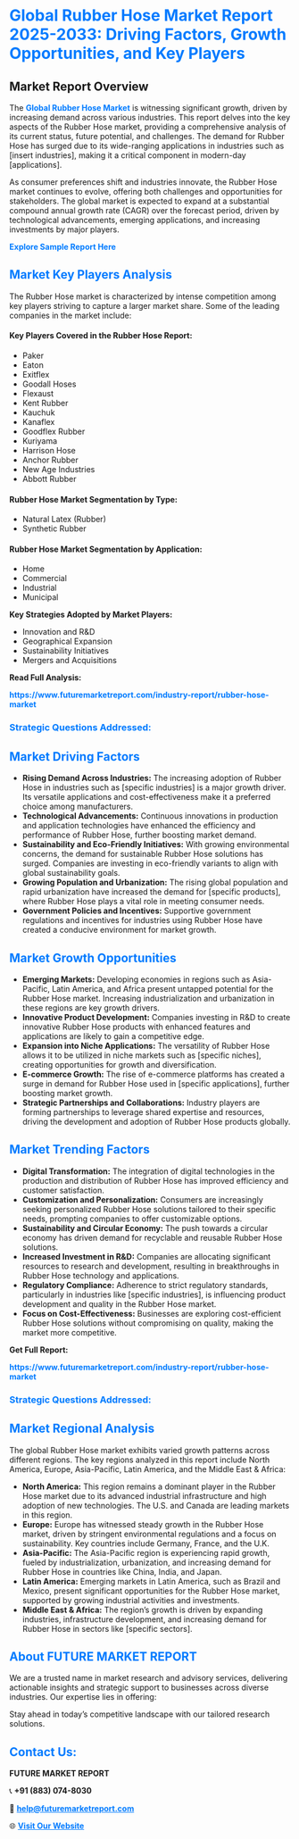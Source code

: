 <h1 style="color: #007BFF;">Global Rubber Hose Market Report 2025-2033: Driving Factors, Growth Opportunities, and Key Players</h1>

<section id="overview">
<h2>Market Report Overview</h2>
<p>The <a href="https://www.futuremarketreport.com/industry-report/rubber-hose-market" style="color: #007BFF; text-decoration: none;"><strong>Global Rubber Hose Market</strong></a> is witnessing significant growth, driven by increasing demand across various industries. This report delves into the key aspects of the Rubber Hose market, providing a comprehensive analysis of its current status, future potential, and challenges. The demand for Rubber Hose has surged due to its wide-ranging applications in industries such as [insert industries], making it a critical component in modern-day [applications].</p>
<p>As consumer preferences shift and industries innovate, the Rubber Hose market continues to evolve, offering both challenges and opportunities for stakeholders. The global market is expected to expand at a substantial compound annual growth rate (CAGR) over the forecast period, driven by technological advancements, emerging applications, and increasing investments by major players.</p>
</section>

<section id="overview">
<p><a href="https://www.futuremarketreport.com/request-sample/reportId=104949" style="color: #007BFF; text-decoration: none;"><strong>Explore Sample Report Here</strong></a></p>
</section>

<section id="key-players">
<h2 style="color: #007BFF;">Market Key Players Analysis</h2>
<p>The Rubber Hose market is characterized by intense competition among key players striving to capture a larger market share. Some of the leading companies in the market include:</p>
<h4>Key Players Covered in the Rubber Hose Report:</h4>
<ul><li>Paker</li><li>Eaton</li><li>Exitflex</li><li>Goodall Hoses</li><li>Flexaust</li><li>Kent Rubber</li><li>Kauchuk</li><li>Kanaflex</li><li>Goodflex Rubber</li><li>Kuriyama</li><li>Harrison Hose</li><li>Anchor Rubber</li><li>New Age Industries</li><li>Abbott Rubber</li></ul>
<h4>Rubber Hose Market Segmentation by Type:</h4>
<ul><li>Natural Latex (Rubber)</li><li>Synthetic Rubber</li></ul>

<h4>Rubber Hose Market Segmentation by Application:</h4>
<ul><li>Home</li><li>Commercial</li><li>Industrial</li><li>Municipal</li></ul>
<p><strong>Key Strategies Adopted by Market Players:</strong></p>
<ul>
<li>Innovation and R&D</li>
<li>Geographical Expansion</li>
<li>Sustainability Initiatives</li>
<li>Mergers and Acquisitions</li>
</ul>
</section>

<section>
<p><strong>Read Full Analysis: </strong></p><a href="https://www.futuremarketreport.com/industry-report/rubber-hose-market" style="color: #007BFF; text-decoration: none;"><strong>https://www.futuremarketreport.com/industry-report/rubber-hose-market</strong></a>
<h3 style="color: #007BFF;">Strategic Questions Addressed:</h3>
</section>

<section id="driving-factors">
<h2 style="color: #007BFF;">Market Driving Factors</h2>
<ul>
<li><strong>Rising Demand Across Industries:</strong> The increasing adoption of Rubber Hose in industries such as [specific industries] is a major growth driver. Its versatile applications and cost-effectiveness make it a preferred choice among manufacturers.</li>
<li><strong>Technological Advancements:</strong> Continuous innovations in production and application technologies have enhanced the efficiency and performance of Rubber Hose, further boosting market demand.</li>
<li><strong>Sustainability and Eco-Friendly Initiatives:</strong> With growing environmental concerns, the demand for sustainable Rubber Hose solutions has surged. Companies are investing in eco-friendly variants to align with global sustainability goals.</li>
<li><strong>Growing Population and Urbanization:</strong> The rising global population and rapid urbanization have increased the demand for [specific products], where Rubber Hose plays a vital role in meeting consumer needs.</li>
<li><strong>Government Policies and Incentives:</strong> Supportive government regulations and incentives for industries using Rubber Hose have created a conducive environment for market growth.</li>
</ul>
</section>

<section id="growth-opportunities">
<h2 style="color: #007BFF;">Market Growth Opportunities</h2>
<ul>
<li><strong>Emerging Markets:</strong> Developing economies in regions such as Asia-Pacific, Latin America, and Africa present untapped potential for the Rubber Hose market. Increasing industrialization and urbanization in these regions are key growth drivers.</li>
<li><strong>Innovative Product Development:</strong> Companies investing in R&D to create innovative Rubber Hose products with enhanced features and applications are likely to gain a competitive edge.</li>
<li><strong>Expansion into Niche Applications:</strong> The versatility of Rubber Hose allows it to be utilized in niche markets such as [specific niches], creating opportunities for growth and diversification.</li>
<li><strong>E-commerce Growth:</strong> The rise of e-commerce platforms has created a surge in demand for Rubber Hose used in [specific applications], further boosting market growth.</li>
<li><strong>Strategic Partnerships and Collaborations:</strong> Industry players are forming partnerships to leverage shared expertise and resources, driving the development and adoption of Rubber Hose products globally.</li>
</ul>
</section>

<section id="trending-factors">
<h2 style="color: #007BFF;">Market Trending Factors</h2>
<ul>
<li><strong>Digital Transformation:</strong> The integration of digital technologies in the production and distribution of Rubber Hose has improved efficiency and customer satisfaction.</li>
<li><strong>Customization and Personalization:</strong> Consumers are increasingly seeking personalized Rubber Hose solutions tailored to their specific needs, prompting companies to offer customizable options.</li>
<li><strong>Sustainability and Circular Economy:</strong> The push towards a circular economy has driven demand for recyclable and reusable Rubber Hose solutions.</li>
<li><strong>Increased Investment in R&D:</strong> Companies are allocating significant resources to research and development, resulting in breakthroughs in Rubber Hose technology and applications.</li>
<li><strong>Regulatory Compliance:</strong> Adherence to strict regulatory standards, particularly in industries like [specific industries], is influencing product development and quality in the Rubber Hose market.</li>
<li><strong>Focus on Cost-Effectiveness:</strong> Businesses are exploring cost-efficient Rubber Hose solutions without compromising on quality, making the market more competitive.</li>
</ul>
</section>

<section>
<p><strong>Get Full Report: </strong></p><a href="https://www.futuremarketreport.com/industry-report/rubber-hose-market" style="color: #007BFF; text-decoration: none;"><strong>https://www.futuremarketreport.com/industry-report/rubber-hose-market</strong></a>
<h3 style="color: #007BFF;">Strategic Questions Addressed:</h3>
</section>


<section id="regional-analysis">
<h2 style="color: #007BFF;">Market Regional Analysis</h2>
<p>The global Rubber Hose market exhibits varied growth patterns across different regions. The key regions analyzed in this report include North America, Europe, Asia-Pacific, Latin America, and the Middle East & Africa:</p>
<ul>
<li><strong>North America:</strong> This region remains a dominant player in the Rubber Hose market due to its advanced industrial infrastructure and high adoption of new technologies. The U.S. and Canada are leading markets in this region.</li>
<li><strong>Europe:</strong> Europe has witnessed steady growth in the Rubber Hose market, driven by stringent environmental regulations and a focus on sustainability. Key countries include Germany, France, and the U.K.</li>
<li><strong>Asia-Pacific:</strong> The Asia-Pacific region is experiencing rapid growth, fueled by industrialization, urbanization, and increasing demand for Rubber Hose in countries like China, India, and Japan.</li>
<li><strong>Latin America:</strong> Emerging markets in Latin America, such as Brazil and Mexico, present significant opportunities for the Rubber Hose market, supported by growing industrial activities and investments.</li>
<li><strong>Middle East & Africa:</strong> The region’s growth is driven by expanding industries, infrastructure development, and increasing demand for Rubber Hose in sectors like [specific sectors].</li>
</ul>
</section>

<footer>
<h2 style="color: #007BFF;">About FUTURE MARKET REPORT</h2>
<p>We are a trusted name in market research and advisory services, delivering actionable insights and strategic support to businesses across diverse industries. Our expertise lies in offering:</p>

<p>Stay ahead in today’s competitive landscape with our tailored research solutions.</p>

<h2 style="color: #007BFF;">Contact Us:</h2>
<p><strong>FUTURE MARKET REPORT</strong></p>
<p>📞 <strong>+91 (883) 074-8030</strong></p>
<p>📧 <strong><a href="mailto:help@futuremarketreport.com" style="color: #007BFF;">help@futuremarketreport.com</a></strong></p>
<p>🌐 <strong><a href="https://www.futuremarketreport.com/" style="color: #007BFF;">Visit Our Website</a></strong></p>
</footer>